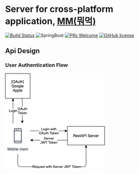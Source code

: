 # Server for cross-platform application, [MM(뭐먹)](https://github.com/PMM-Dev/mm-app) 

[![Build Status](https://app.travis-ci.com/PMM-Dev/mm-server.svg?branch=master)](https://app.travis-ci.com/PMM-Dev/mm-server) ![SpringBoot](https://img.shields.io/badge/Spring%20Boot-2.1.9.RELEASE-green?logo=spring) [![PRs Welcome](https://img.shields.io/badge/PRs-welcome-informational.svg)](http://makeapullrequest.com) [![GitHub license](https://img.shields.io/badge/license-MIT-blue.svg)](https://github.com/your/your-project/blob/master/LICENSE)

## Api Design

### User Authentication Flow

![](document/mm_server_auth_flow.png)